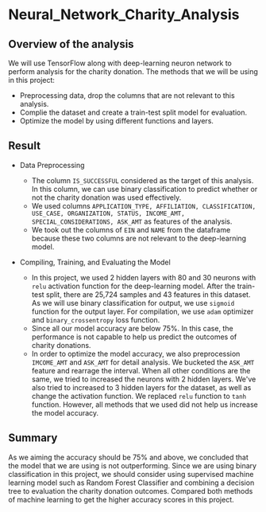 # Neural_Network_Charity_Analysis
## Overview of the analysis
We will use TensorFlow along with deep-learning neuron network to perform analysis for the charity donation. The methods that we will be using in this project: 
- Preprocessing data, drop the columns that are not relevant to this analysis.
- Complie the dataset and create a train-test split model for evaluation. 
- Optimize the model by using different functions and layers.

## Result
- Data Preprocessing

    - The column `IS_SUCCESSFUL` considered as the target of this analysis. In this column, we can use binary classification to predict whether or not the charity donation was used effectively. 
    - We used columns `APPLICATION_TYPE, AFFILIATION, CLASSIFICATION, USE_CASE, ORGANIZATION, STATUS, INCOME_AMT, SPECIAL_CONSIDERATIONS, ASK_AMT` as features of the analysis. 
    - We took out the columns of `EIN` and `NAME` from the dataframe because these two columns are not relevant to the deep-learning model. 
    

- Compiling, Training, and Evaluating the Model

    - In this project, we used 2 hidden layers with 80 and 30 neurons with `relu` activation function for the deep-learning model. After the train-test split, there are 25,724 samples and 43 features in this dataset. As we will use binary classification for output, we use `sigmoid` function for the output layer. For compilation, we use `adam` optimizer and `binary_crossentropy` loss function. 
    - Since all our model accuracy are below 75%. In this case, the performance is not capable to help us predict the outcomes of charity donations. 
    - In order to optimize the model accuracy, we also preprocession `IMCOME_AMT` and `ASK_AMT` for detail analysis. We bucketed the `ASK_AMT` feature and rearrage the interval. 
    When all other conditions are the same, we tried to increased the neurons with 2 hidden layers. We've also tried to increased to 3 hidden layers for the dataset, as well as change the activation function. We replaced `relu` function to `tanh` function. However, all methods that we used did not help us increase the model accuracy. 

## Summary
As we aiming the accuracy should be 75% and above, we concluded that the model that we are using is not outperforming. Since we are using binary classification in this project, we should consider using supervised machine learning model such as Random Forest Classifier and combining a decision tree to evaluation the charity donation outcomes. Compared both methods of machine learning to get the higher accuracy scores in this project.  
